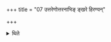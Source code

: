 +++
title = "07 उत्तरेणोत्तरनाभिङ् ङ्खरे हिरण्यन्"

+++

<details><summary>थिते</summary>

उत्तरेणोत्तरनाभिं ङ्खरे हिरण्यं निधाय तस्मिन् प्रचरणीयं महावीरमुपावहरति ७
</details>
